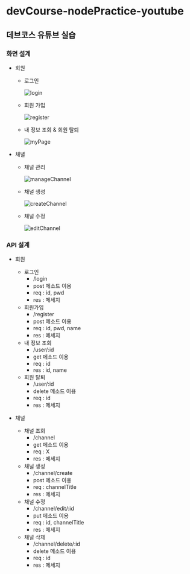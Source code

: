 # devCourse-nodePractice-youtube
## 데브코스 유튜브 실습
### 화면 설계
- 회원
  - 로그인

    ![login](https://github.com/user-attachments/assets/60d6f6c1-7725-4593-a0e7-cfc132a32413)

  - 회원 가입

    ![register](https://github.com/user-attachments/assets/02a938ba-8e8d-403e-8d33-ad2bfa6fcd25)

  - 내 정보 조회 & 회원 탈퇴
  
    ![myPage](https://github.com/user-attachments/assets/2475d6e4-092d-49a9-9aef-24b07a157d94)

- 채녈
  - 채널 관리

    ![manageChannel](https://github.com/user-attachments/assets/df727e1c-0c27-449f-9322-91cb3cb6d016)


  - 채널 생성

    ![createChannel](https://github.com/user-attachments/assets/432b3ed7-1c86-4173-860e-a6dc0ba468f0)


  - 채널 수정
    
    ![editChannel](https://github.com/user-attachments/assets/63f2a25d-2f08-4d17-94e1-9191dba4f821)


### API 설계
- 회원
  - 로그인
    - /login
    - post 메소드 이용
    - req : id, pwd
    - res : 메세지
  - 회원가입
    - /register
    - post 메소드 이용
    - req : id, pwd, name
    - res : 메세지
  - 내 정보 조회
    - /user/:id
    - get 메소드 이용
    - req : id
    - res : id, name
  - 회원 탈퇴
    - /user/:id
    - delete 메소드 이용
    - req : id
    - res : 메세지

- 채널
  - 채널 조회
    - /channel
    - get 메소드 이용
    - req : X
    - res : 메세지
  - 채널 생성
    - /channel/create
    - post 메소드 이용
    - req : channelTitle
    - res : 메세지
  - 채널 수정
    - /channel/edit/:id
    - put 메소드 이용
    - req : id, channelTitle
    - res : 메세지
  - 채널 삭제
    - /channel/delete/:id
    - delete 메소드 이용
    - req : id
    - res : 메세지